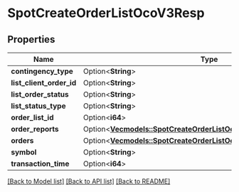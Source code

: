 # SpotCreateOrderListOcoV3Resp

## Properties

Name | Type | Description | Notes
------------ | ------------- | ------------- | -------------
**contingency_type** | Option<**String**> |  | [optional]
**list_client_order_id** | Option<**String**> |  | [optional]
**list_order_status** | Option<**String**> |  | [optional]
**list_status_type** | Option<**String**> |  | [optional]
**order_list_id** | Option<**i64**> |  | [optional]
**order_reports** | Option<[**Vec<models::SpotCreateOrderListOcoV3RespOrderReportsInner>**](SpotCreateOrderListOcoV3Resp_orderReports_inner.md)> |  | [optional]
**orders** | Option<[**Vec<models::SpotCreateOrderListOcoV3RespOrdersInner>**](SpotCreateOrderListOcoV3Resp_orders_inner.md)> |  | [optional]
**symbol** | Option<**String**> |  | [optional]
**transaction_time** | Option<**i64**> |  | [optional]

[[Back to Model list]](../README.md#documentation-for-models) [[Back to API list]](../README.md#documentation-for-api-endpoints) [[Back to README]](../README.md)


